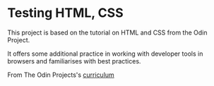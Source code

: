 # Testing HTML, CSS

This project is based on the tutorial on HTML and CSS from the Odin Project.

It offers some additional practice in working with developer tools in browsers and familiarises with best practices.

From The Odin Projects's [curriculum](http://www.theodinproject.com/courses/web-development-101/lessons/html-css)